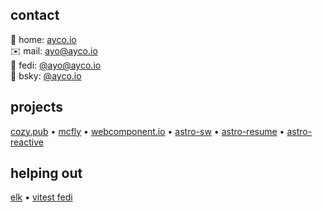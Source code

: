 <!--
> [!Note]
> Recently I have been more active in [SourceHut](https://sr.ht) for projects related to my [personal site](https://sr.ht/~ayoayco/personal-site).

## Some Links
- Website: [ayo.ayco.io](https://ayco.io)
- Blog: [ayos.blog](https://ayos.blog)
- Threads: https://ayco.io/threads
- RSS feeds:
  - [short posts](https://social.ayco.io/@ayo.rss)
  - [long posts](https://ayos.blog/feed.xml)
- Mail: [ayo@ayco.io](mailto:ayo@ayco.io)
- Social: [@ayo@ayco.io](https://social.ayco.io/@ayo)
- Others: https://ayo.so/cials

| Recent Contributions | Description |
| --- | --- |
| [McFly](https://ayco.io/gh/mcfly#readme) | A no-framework meta-framework for Web Components |
| [Cozy](https://ayco.io/gh/cozy#readme) | Privacy-respecting, content-focused app that helps users get to information they need |
| [Elk](https://github.com/elk-zone/elk#readme) | Nimble web client for Mastodon; see [features and improvements](elk.md) I worked on |
| [Astro Resume](https://www.npmjs.com/package/@ayco/astro-resume) | Utilities for sending primitive & complex values from the server to the client script with types preserved |
| [Astro Reactive](https://github.com/astro-reactive/astro-reactive#readme) | Exploration of simpler development patterns for complex use cases |
| [Web Component Base](https://www.npmjs.com/package/web-component-base) | Minimal JavaScript base class for creating custom elements easily |
| [Scalable Shoe Shop](https://ayco.io/gh/shoe-shop#readme) | A demonstration of using [Astro](https://astro.build) as shell for a micro-frontends architecture |

## Recognitions and News
- 📰 **Manila Bulletin (Dec. 20, 2021):** [Health Impact Hackathon](https://mb.com.ph/2021/10/20/health-impact-hackathon-deep-dives-into-how-to-deliver-crucial-health-information-to-internet-challenged-communities/)
  - worked on the hackathon platform as a consultant for Impact Hub Manila 
- 🏆 **BayanihanMaps: Global [Innovation Winner](https://blog.angular.dev/hack-for-good-6b500f1946a3) (Oct. 2019)** for the Hack for Good with Angular and NativeScript 2019
  - came up with the idea and the software architecture, then lead the development
- 🏆 **Innovation Award, HIRAYA, Infor Sinagtala Awards 2018**
  - was recognized for efforts that streamlined feature delivery and secured a big contract
- 📰 **ABS-CBN News (Dec. 11, 2015):** [Project NOAH launches WebSAFE](https://news.abs-cbn.com/nation/12/11/15/project-noah-launches-websafe)
  - managed the project, lead the developers and researchers, as well as align with stakeholders
- 📰 **ABS-CBN News (Jun. 30, 2014):** [Project NOAH identifies landslide-prone provinces](https://www.youtube.com/watch?v=LKrV6vtGZEA&ab_channel=ABS-CBNNews)
  - came in as a senior frontend engineer, as well as provide support during operations 
-->

## contact
🏡 home: [ayco.io](https://ayco.io) <br>
✉️ mail: ayo@ayco.io <br>
🐘 fedi: [@ayo@ayco.io](https://ayco.io/@ayo) <br>
🦋 bsky: [@ayco.io](https://bsky.app/profile/ayco.io) <br>

## projects
[cozy.pub](https://cozy.pub) • [mcfly](https://mcfly.js.org) • [webcomponent.io](https://webcomponent.io) • [astro-sw](https://ayco.io/n/@ayco/astro-sw) • [astro-resume](https://ayco.io/n/@ayco/astro-resume) • [astro-reactive](https://astro-reactive.js.org)

## helping out
[elk](https://elk.zone) • [vitest fedi](https://elk.zone/m.webtoo.ls/vitest)

<!-- funds pending reconsideration
## Thank you!

| Sponsor | Support
|---|---|
| <p align="center"><a href="https://iodigital.com"><img src="./assets/logos/iO.jpeg" alt="iO Consultancy Logo" width="70" /><br>iO Consultancy</a></p> | Thanks for sponsoring hours I spend on my open source contributions!
| <p align="center"><a href="https://ko-fi.com/home/coffeeshop?txid=e8f89e5e-fb7e-45db-a3c5-dc8fb0c06ff4"><img src="https://ko-fi.com/img/anon11.png?v=10" alt="surrealnative ko-fi photo" width="70" /><br>surrealnative</a></p> | Thanks for the one-time support!
-->
